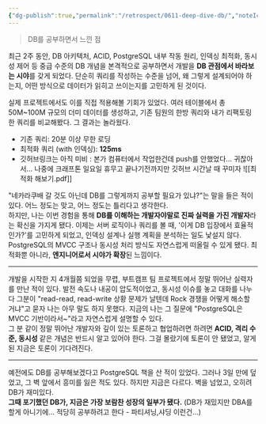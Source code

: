 ```yaml
---
{"dg-publish":true,"permalink":"/retrospect/0611-deep-dive-db/","noteIcon":"","created":"2025-06-16T21:24:01.417+09:00","updated":"2025-07-13T21:40:33.146+09:00"}
---
```




> DB를 공부하면서 느낀 점 

최근 2주 동안, DB 아키텍처, ACID, PostgreSQL 내부 작동 원리, 인덱싱 최적화, 동시성 제어 등 중급 수준의 DB 개념을 본격적으로 공부하면서 개발을 **DB 관점에서 바라보는 시야**를 갖게 되었다. 단순히 쿼리를 작성하는 수준을 넘어, 왜 그렇게 설계되어야 하는지, 어떤 방식으로 데이터가 읽히고 쓰이는지를 고민하게 된 것이다.

실제 프로젝트에서도 이를 직접 적용해볼 기회가 있었다. 여러 테이블에서 총 50M~100M 규모의 더미 데이터를 생성하고, 기존 팀원의 한방 쿼리와 내가 리팩토링한 쿼리를 비교해봤다. 그 결과는 놀라웠다.
- 기존 쿼리: 20분 이상 무한 로딩
- 최적화 쿼리 (with 인덱싱): **125ms**
- 깃허브링크는 아직 미비 : 본가 컴퓨터에서 작업한건데 push를 안했었다... 귀찮아서... 나중에 크래프톤 일요일 휴무고 끝나기전까지만 깃허브 시간날 때 꾸미자
![[최적화 해보기.pdf]]

"네카라쿠배 갈 것도 아닌데 DB를 그렇게까지 공부할 필요가 있냐?"는 말을 들은 적이 있다. 어느 정도는 맞고, 어느 정도는 틀리다고 생각한다.  
하지만, 나는 이번 경험을 통해 **DB를 이해하는 개발자야말로 진짜 실력을 가진 개발자**라는 확신을 가지게 됐다.
이제는 서버 로직이나 쿼리를 볼 때, '이게 DB 입장에서 효율적인가?'를 고민하게 되었고, 인덱싱 설계나 실행 계획을 분석하는 일도 낯설지 않다. PostgreSQL의 MVCC 구조나 동시성 처리 방식도 자연스럽게 떠올릴 수 있게 됐다. 최적화뿐 아니라, **엔지니어로서 시야가 확장**된 느낌이다.

---
개발을 시작한 지 4개월쯤 되었을 무렵, 부트캠프 팀 프로젝트에서 정말 뛰어난 실력자를 만난 적이 있다. 발전 속도나 내공이 압도적이었고, 동시성 이슈를 놓고 대화를 나누다 그분이 "read-read, read-write 상황 문제가 날텐데 Rock 경쟁을 어떻게 해소할 거냐"고 묻자 나는 아무 말도 하지 못했다. 지금의 나는 그 질문에 "PostgreSQL은 MVCC 기반이라서~"라고 자연스럽게 설명할 수 있다.  
그 분 같이 정말 뛰어난 개발자와 깊이 있는 토론하고 협업하려면 하려면 **ACID, 격리 수준, 동시성** 같은 개념은 반드시 알고 있어야 한다. 그걸 몰랐기에 토론이 안 됐었고, 알게 된 지금은 토론이 기다려진다.

--- 
예전에도 DB를 공부해보겠다고 PostgreSQL 책을 산 적이 있었다. 그러나 3일 만에 덮었고, 그 벽 앞에서 흥미를 잃은 적도 있다. 하지만 지금은 다르다. 벽을 넘었고, 오히려 DB가 재미있다.  
**그때 포기했던 DB가, 지금은 가장 보람찬 성장의 일부가 됐다.**
(DB가 재밌지만 DBA를 할게 아니기에... 적당히 공부하려고 한다 - 파티셔닝,샤딩 이런건...)